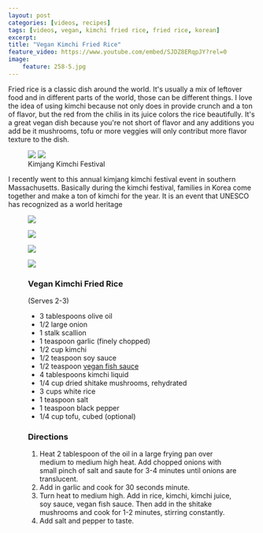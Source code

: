 ```yaml
---
layout: post
categories: [videos, recipes]
tags: [videos, vegan, kimchi fried rice, fried rice, korean]
excerpt: 
title: "Vegan Kimchi Fried Rice"
feature_video: https://www.youtube.com/embed/SJDZ8ERqpJY?rel=0
image:
    feature: 258-5.jpg
---
```


Fried rice is a classic dish around the world.  It's usually a mix of leftover food and in different parts of the world, those can be different things. I love the idea of using kimchi because not only does in provide crunch and a ton of flavor, but the red from the chilis in its juice colors the rice beautifully.  It's a great vegan dish because you're not short of flavor and any additions you add be it mushrooms, tofu or more veggies will only contribut more flavor texture to the dish.

<figure class="half">
    <img src="/images/258-6.jpg">
    <img src="/images/258-7.jpg">
    <figcaption> Kimjang Kimchi Festival </figcaption>
</figure> 

I recently went to this annual kimjang kimchi festival event in southern Massachusetts.  Basically during the kimchi festival, families in Korea come together and make a ton of kimchi for the year.  It is an event that UNESCO has recognized as a world heritage

<figure>
    <img src="/images/258-2.jpg">
</figure> 

<figure>
    <img src="/images/258-3.jpg">
</figure> 


<figure>
    <img src="/images/258-4.jpg">
</figure> 


<figure>
    <img src="/images/258-5.jpg">
</figure> 



<figure class="ingredients" markdown="1">

### Vegan Kimchi Fried Rice

(Serves 2-3)

- 3 tablespoons olive oil
- 1/2 large onion
- 1 stalk scallion
- 1 teaspoon garlic (finely chopped)
- 1/2 cup kimchi
- 1/2 teaspoon soy sauce
- 1/2 teaspoon [vegan fish sauce](http://eastmeetskitchen.com/videos/recipes/the-ultimate-vegan-fish-sauce/)
- 4 tablespoons kimchi liquid
- 1/4 cup dried shitake mushrooms, rehydrated
- 3 cups white rice
- 1 teaspoon salt
- 1 teaspoon black pepper
- 1/4 cup tofu, cubed (optional)

</figure>

<figure class="directions" markdown="1">

### Directions

1. Heat 2 tablespoon of the oil in a large frying pan over medium to medium high heat.  Add chopped onions with small pinch of salt and saute for 3-4 minutes until onions are translucent.  
2. Add in garlic and cook for 30 seconds minute. 
3. Turn heat to medium high. Add in rice, kimchi, kimchi juice, soy sauce, vegan fish sauce.  Then add in the shitake mushrooms and cook for 1-2 minutes, stirring constantly.
4. Add salt and pepper to taste.  

